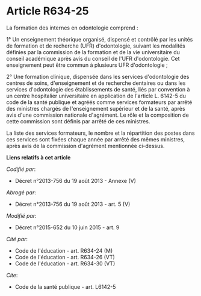 # Article R634-25

La formation des internes en odontologie comprend :

1° Un enseignement théorique organisé, dispensé et contrôlé par les unités de formation et de recherche (UFR) d'odontologie,
suivant les modalités définies par  la commission de la formation et de la vie universitaire du conseil académique après avis
du conseil de l'UFR d'odontologie. Cet enseignement peut être commun à plusieurs UFR d'odontologie ;

2° Une formation clinique, dispensée dans les services d'odontologie des centres de soins, d'enseignement et de recherche
dentaires ou dans les services d'odontologie des établissements de santé, liés par convention à un centre hospitalier
universitaire en application de l'article L. 6142-5 du code de la santé publique et agréés comme services formateurs par
arrêté des ministres chargés de l'enseignement supérieur et de la santé, après avis d'une commission nationale d'agrément. Le
rôle et la composition de cette commission sont définis par arrêté de ces ministres.

La liste des services formateurs, le nombre et la répartition des postes dans ces services sont fixées chaque année par
arrêté des mêmes ministres, après avis de la commission d'agrément mentionnée ci-dessus.

**Liens relatifs à cet article**

_Codifié par_:

  - Décret n°2013-756 du 19 août 2013 -  Annexe (V)

_Abrogé par_:

  - Décret n°2013-756 du 19 août 2013 - art. 5 (V)

_Modifié par_:

  - Décret n°2015-652 du 10 juin 2015 - art. 9

_Cité par_:

  - Code de l'éducation - art. R634-24 (M)
  - Code de l'éducation - art. R634-26 (VT)
  - Code de l'éducation - art. R634-30 (VT)

_Cite_:

  - Code de la santé publique - art. L6142-5
